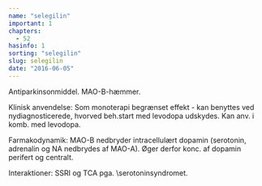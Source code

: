 ```yaml
---
name: "selegilin"
important: 1
chapters:
  - 52
hasinfo: 1
sorting: "selegilin"
slug: selegilin
date: "2016-06-05"
---
```


Antiparkinsonmiddel. MAO-B-hæmmer.

Klinisk anvendelse: Som monoterapi begrænset effekt - kan benyttes ved
nydiagnosticerede, hvorved beh.start med levodopa udskydes. Kan anv. i komb. med
levodopa.

Farmakodynamik: MAO-B nedbryder intracellulært dopamin (serotonin, adrenalin og
NA nedbrydes af MAO-A). Øger derfor konc. af dopamin perifert og centralt.

Interaktioner: SSRI og TCA pga. \serotoninsyndromet\.
